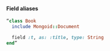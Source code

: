 #### Field aliases

```ruby
“class Book
  include Mongoid::Document

  field :t, as: :title, type: String
end”

```

